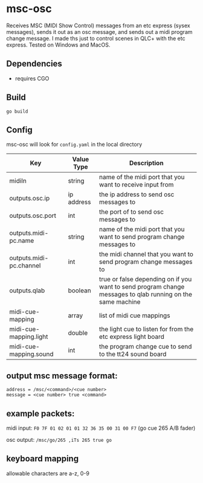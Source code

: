 # msc-osc

Receives MSC (MIDI Show Control) messages from an etc express (sysex messages), sends it out as an osc message, and sends out a midi program change message. I made ths just to control scenes in QLC+ with the etc express. Tested on Windows and MacOS.


## Dependencies
- requires CGO

## Build
`go build`

## Config
msc-osc will look for `config.yaml` in the local directory

| Key                     | Value Type | Description                                                                                                |
|-------------------------|------------|------------------------------------------------------------------------------------------------------------|
| midiIn                  | string     | name of the midi port that you want to receive input from                                                  |
| outputs.osc.ip          | ip address | the ip address to send osc messages to                                                                     |
| outputs.osc.port        | int        | the port of to send osc messages to                                                                        |
| outputs.midi-pc.name    | string     | name of the midi port that you want to send program change messages to                                     |
| outputs.midi-pc.channel | int        | the midi channel that you want to send program change messages to                                          |
| outputs.qlab            | boolean    | true or false depending on if you want to send program change messages to qlab running on the same machine |
| midi-cue-mapping        | array      | list of midi cue mappings                                                                                  |
| midi-cue-mapping.light  | double     | the light cue to listen for from the etc express light board                                               |
| midi-cue-mapping.sound  | int        | the program change cue to send to the tt24 sound board                                                     |
## output msc message format:
```
address = /msc/<command>/<cue number>
message = <cue number> true <command>
```

## example packets:
midi input: `F0 7F 01 02 01 01 32 36 35 00 31 00 F7`  (go cue 265 A/B fader)

osc output: `/msc/go/265 ,iTs 265 true go`

## keyboard mapping

allowable characters are a-z, 0-9
